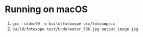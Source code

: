 Running on macOS
================

1. `gcc -std=c99 -o build/fotoxope src/fotoxope.c`
2. `build/fotoxope test/Underwater_53k.jpg output_image.jpg`
